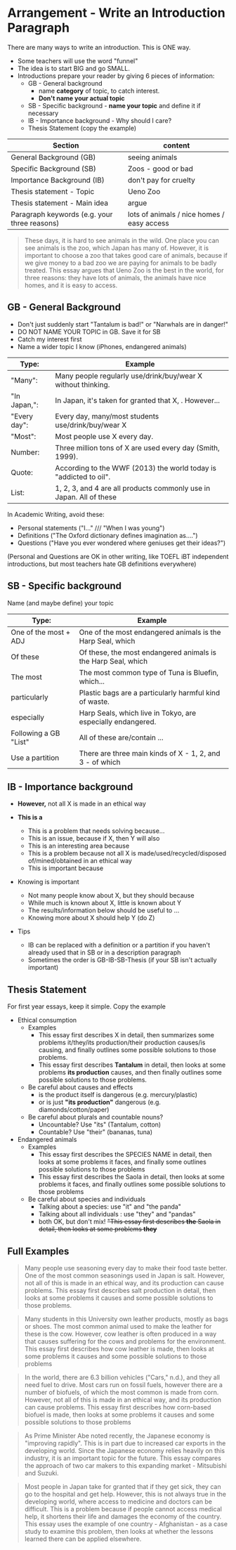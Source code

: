 # Arrangement - Write an Introduction Paragraph


There are many ways to write an introduction. This is ONE way. 

* Some teachers will use the word "funnel"
* The idea is to start BIG and go SMALL. 
* Introductions prepare your reader by giving 6 pieces of information:
    * GB - General background
        * name __category__ of topic, to catch interest. 
        * __Don't name your actual topic__
    * SB - Specific background - __name your topic__ and define it if necessary
    * IB - Importance background - Why should I care?
    * Thesis Statement (copy the example)

|Section                         |content
|--------------------------------|-----------------------------------
|General Background (GB)         |seeing animals
|Specific Background (SB)        |Zoos - good or bad
|Importance Background (IB)      |don't pay for cruelty
|Thesis statement - Topic        |Ueno Zoo
|Thesis statement - Main idea    |argue
|Paragraph keywords (e.g. your three reasons)     |lots of animals / nice homes / easy access


> These days, it is hard to see animals in the wild. One place you can see animals is the zoo, which Japan has many of. However, it is important to choose a zoo that takes good care of animals, because if we give money to a bad zoo we are paying for animals to be badly treated. This essay argues that Ueno Zoo is the best in the world, for three reasons: they have lots of animals, the animals have nice homes, and it is easy to access.

## GB - General Background
* Don't just suddenly start "Tantalum is bad!" or "Narwhals are in danger!"
* DO NOT NAME YOUR TOPIC in GB. Save it for SB
* Catch my interest first
* Name a wider topic I know (iPhones, endangered animals)

|Type:           |Example
|----------------|---------------------------
|"Many":         |Many people regularly use/drink/buy/wear X without thinking.
|"In Japan,":    |In Japan, it's taken for granted that X, . However...
|"Every day":    |Every day, many/most students use/drink/buy/wear X
|"Most":         |Most people use X every day.
|Number:         |Three million tons of X are used every day (Smith, 1999).
|Quote:          |According to the WWF (2013) the world today is "addicted to oil".
|List:           |1, 2, 3, and 4 are all products commonly use in Japan. All of these 
 

In Academic Writing, avoid these:

* Personal statements ("I..." /// "When I was young")
* Definitions ("The Oxford dictionary defines imagination as....")
* Questions ("Have you ever wondered where geniuses get their ideas?")

(Personal and Questions are OK in other writing, like TOEFL iBT independent introductions, but most teachers hate GB definitions everywhere)

## SB - Specific background
Name (and maybe define) your topic

|Type:           |Example
|------------------------|-------------------
|One of the most + ADJ   |One of the most endangered animals is the Harp Seal, which
|Of these                |Of these, the most endangered animals is the Harp Seal, which
|The most                |The most common type of Tuna is Bluefin, which...
|particularly            |Plastic bags are a particularly harmful kind of waste.
|especially              |Harp Seals, which live in Tokyo, are especially endangered.
|Following a GB "List"   |All of these are/contain ...
|Use a partition         |There are three main kinds of X - 1, 2, and 3 - of which

## IB - Importance background
* __However,__ not all X is made in an ethical way
* __This is a__
    * This is a problem that needs solving because...
    * This is an issue, because if X, then Y will also
    * This is an interesting area because
    * This is a problem because not all X is made/used/recycled/disposed of/mined/obtained in an ethical way
    * This is important because
* Knowing is important
    * Not many people know about X, but they should because
    * While much is known about X, little is known about Y
    * The results/information below should be useful to ...
    * Knowing more about X should help Y (do Z)


* Tips
    * IB can be replaced with a definition or a partition if you haven't already used that in SB or in a description paragraph
    * Sometimes the order is GB-IB-SB-Thesis (if your SB isn't actually important)




## Thesis Statement
For first year essays, keep it simple. Copy the example

* Ethical consumption
    * Examples
        * This essay first describes X in detail, then summarizes some problems it/they/its production/their production causes/is causing, and finally outlines some possible solutions to those problems.
        * This essay first describes __Tantalum__ in detail, then looks at some problems __its production__ causes, and then finally outlines some possible solutions to those problems.
    * Be careful about causes and effects
        * is the product itself is dangerous (e.g. mercury/plastic)
        * or is just __"its production"__ dangerous (e.g. diamonds/cotton/paper)
    * Be careful about plurals and countable nouns?
        * Uncountable? Use "its" (Tantalum, cotton)
        * Countable? Use "their" (bananas, tuna)
* Endangered animals
    * Examples
        * This essay first describes the SPECIES NAME in detail, then looks at some problems it faces, and finally some outlines possible solutions to those problems
        * This essay first describes the Saola in detail, then looks at some problems it faces, and finally outlines some possible solutions to those problems
    * Be careful about species and individuals
        * Talking about a species: use "it" and "the panda"
        * Talking about all individuals : use "they" and "pandas"
        * both OK, but don't mix! ~~"This essay first describes __the__ Saola in detail, then looks at some problems __they__~~


##  Full Examples
> Many people use seasoning every day to make their food taste better. One of the most common seasonings used in Japan is salt. However, not all of this is made in an ethical way, and its production can cause problems. This essay first describes salt production in detail, then looks at some problems it causes and some possible solutions to those problems.


> Many students in this University own leather products, mostly as bags or shoes. The most common animal used to make the leather for these is the cow. However, cow leather is often produced in a way that causes suffering for the cows and problems for the environment. This essay first describes how cow leather is made, then looks at some problems it causes and some possible solutions to those problems


> In the world, there are 6.3 billion vehicles ("Cars," n.d.), and they all need fuel to drive. Most cars run on fossil fuels, however there are a number of biofuels, of which the most common is made from corn. However, not all of this is made in an ethical way, and its production can cause problems. This essay first describes how corn-based biofuel is made, then looks at some problems it causes and some possible solutions to those problems



> As Prime Minister Abe noted recently, the Japanese economy is "improving rapidly". This is in part due to increased car exports in the developing world. Since the Japanese economy relies heavily on this industry, it is an important topic for the future. This essay compares the approach of two car makers to this expanding market - Mitsubishi and Suzuki. 


> Most people in Japan take for granted that if they get sick, they can go to the hospital and get help. However, this is not always true in the developing world, where access to medicine and doctors can be difficult. This is a problem because if people cannot access medical help, it shortens their life and damages the economy of the country. This essay uses the example of one country - Afghanistan - as a case study to examine this problem, then looks at whether the lessons learned there can be applied elsewhere.
 
 